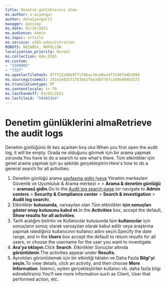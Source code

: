 ```yaml
---
title: Denetim günlüklerini alma
ms.author: v-aiyengar
author: AshaIyengar21
manager: dansimp
ms.date: 02/26/2021
ms.audience: Admin
ms.topic: article
ms.service: o365-administration
ROBOTS: NOINDEX, NOFOLLOW
localization_priority: Normal
ms.collection: Adm_O365
ms.custom:
- "3100005"
- "7327"
ms.openlocfilehash: 877f22a48e9ff1f4bac34cb0ea4f37407b4b109d
ms.sourcegitcommit: 251e2e82571fb3bb1fbe3dbf7bfca30e004b3373
ms.translationtype: MT
ms.contentlocale: tr-TR
ms.lasthandoff: 03/05/2021
ms.locfileid: "50483164"
---
```

# <a name="retrieve-the-audit-logs"></a><span data-ttu-id="bcd61-102">Denetim günlüklerini alma</span><span class="sxs-lookup"><span data-stu-id="bcd61-102">Retrieve the audit logs</span></span>

<span data-ttu-id="bcd61-103">Denetim günlüğünü ilk kez açarken boş olur.</span><span class="sxs-lookup"><span data-stu-id="bcd61-103">When you first open the audit log, it will be empty.</span></span> <span data-ttu-id="bcd61-104">Orada ne olduğunu görmek için bir arama yapmak zorunda.</span><span class="sxs-lookup"><span data-stu-id="bcd61-104">You have to do a search to see what's there.</span></span> <span data-ttu-id="bcd61-105">Tüm etkinlikler için genel arama yapmak için şu şekilde gerçekleştirin:</span><span class="sxs-lookup"><span data-stu-id="bcd61-105">Here's how to do a general search for all activities:</span></span>

1. <span data-ttu-id="bcd61-106">Denetim günlüğü arama [sayfasına gidin (veya](https://protection.office.com/#/unifiedauditlog) Yönetim merkezleri Güvenlik ve Uyumluluk & Arama merkezi   >    >  **Arama & denetim günlüğü**  >  **araması) gidin.**</span><span class="sxs-lookup"><span data-stu-id="bcd61-106">Go to the [Audit log search page](https://protection.office.com/#/unifiedauditlog) (or navigate to  **Admin centers** > **Security & Compliance center** > **Search & investigation** > **Audit log search**).</span></span>
1. <span data-ttu-id="bcd61-107">Etkinlikler **kutusunda,** varsayılan olan Tüm etkinlikler **için sonuçları göster onay kutusunu kabul et.**</span><span class="sxs-lookup"><span data-stu-id="bcd61-107">In the **Activities** box, accept the default, **Show results for all activities**.</span></span>
1. <span data-ttu-id="bcd61-108">Tarih aralığını belirtin ve Kullanıcılar kutusunda tüm **kullanıcılar** için sonuçların sonuç olarak varsayılan olarak kabul edilir veya araştırma yapmak istediğiniz kullanıcının kullanıcı adını seçin.</span><span class="sxs-lookup"><span data-stu-id="bcd61-108">Specify the date range, and in the **Users** box accept the default to return results for all users, or choose the username for the user you want to investigate.</span></span>
1. <span data-ttu-id="bcd61-109">**Ara'ya tıklayın.**</span><span class="sxs-lookup"><span data-stu-id="bcd61-109">Click **Search**.</span></span> <span data-ttu-id="bcd61-110">Etkinlikler Sonuçlar altında **görüntülenir.**</span><span class="sxs-lookup"><span data-stu-id="bcd61-110">The activities appear under **Results**.</span></span>
1. <span data-ttu-id="bcd61-111">Ayrıntıları görüntülemek için bir etkinliği tıklatın ve Daha Fazla **Bilgi'yi seçin.**</span><span class="sxs-lookup"><span data-stu-id="bcd61-111">To view details, click an activity, and then choose **More Information**.</span></span> <span data-ttu-id="bcd61-112">İstemci, eylem gerçekleştirilen kullanıcı vb. daha fazla bilgi edinebilirsiniz.</span><span class="sxs-lookup"><span data-stu-id="bcd61-112">You'll see more information such as Client, User that performed action, etc.</span></span>
